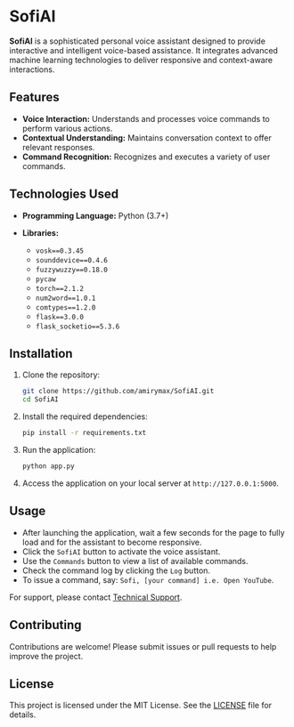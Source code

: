 
# SofiAI

**SofiAI** is a sophisticated personal voice assistant designed to provide interactive and intelligent voice-based assistance. It integrates advanced machine learning technologies to deliver responsive and context-aware interactions.

## Features

- **Voice Interaction:** Understands and processes voice commands to perform various actions.
- **Contextual Understanding:** Maintains conversation context to offer relevant responses.
- **Command Recognition:** Recognizes and executes a variety of user commands.

## Technologies Used

- **Programming Language:** Python (3.7+)
- **Libraries:**
  
  - `vosk==0.3.45`
  - `sounddevice==0.4.6`
  - `fuzzywuzzy==0.18.0`
  - `pycaw`
  - `torch==2.1.2`
  - `num2word==1.0.1`
  - `comtypes==1.2.0`
  - `flask==3.0.0`
  - `flask_socketio==5.3.6`
  
## Installation

1. Clone the repository:

    ```bash
    git clone https://github.com/amirymax/SofiAI.git
    cd SofiAI
    ```

2. Install the required dependencies:

    ```bash
    pip install -r requirements.txt
    ```

3. Run the application:

    ```bash
    python app.py
    ```

4. Access the application on your local server at `http://127.0.0.1:5000`.

## Usage

- After launching the application, wait a few seconds for the page to fully load and for the assistant to become responsive.
- Click the `SofiAI` button to activate the voice assistant.
- Use the `Commands` button to view a list of available commands.
- Check the command log by clicking the `Log` button.
- To issue a command, say: `Sofi, [your command] i.e. Open YouTube`.

For support, please contact [Technical Support](https://t.me/aj_corp).

## Contributing

Contributions are welcome! Please submit issues or pull requests to help improve the project.

## License

This project is licensed under the MIT License. See the [LICENSE](LICENSE) file for details.
